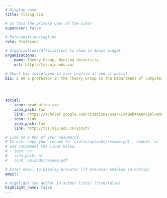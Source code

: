 ```yaml
---
# Display name
title: Yitong Yin

# Is this the primary user of the site?
superuser: false

# Role/position/tagline
role: Professor 

# Organizations/Affiliations to show in About widget
organizations:
  - name: Theory Group, Nanjing University
    url: http://tcs.nju.edu.cn/

# Short bio (displayed in user profile at end of posts)
bio: I am a professor in the Theory Group in the Department of Computer Science and Technology at Nanjing University. I am interested in Theoretical Computer Science.




social:
  - icon: graduation-cap
    icon_pack: fas
    link: https://scholar.google.com/citations?user=IV49eb4AAAAJ&hl=en&oi=sra
  - icon: link
    icon_pack: fas
    link: http://tcs.nju.edu.cn/yinyt/

# Link to a PDF of your resume/CV.
# To use: copy your resume to `static/uploads/resume.pdf`, enable `ai` icons in `params.toml`,
# and uncomment the lines below.
# - icon: cv
#   icon_pack: ai
#   link: uploads/resume.pdf

# Enter email to display Gravatar (if Gravatar enabled in Config)
email: ''

# Highlight the author in author lists? (true/false)
highlight_name: false
---
```

